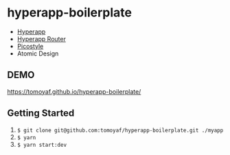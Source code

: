 # hyperapp-boilerplate
- [Hyperapp](https://github.com/jorgebucaran/hyperapp)
- [Hyperapp Router](https://github.com/hyperapp/router)
- [Picostyle](https://github.com/morishitter/picostyle)
- Atomic Design

## DEMO
https://tomoyaf.github.io/hyperapp-boilerplate/

## Getting Started
1. `$ git clone git@github.com:tomoyaf/hyperapp-boilerplate.git ./myapp`
2. `$ yarn`
3. `$ yarn start:dev`
